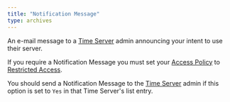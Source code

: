 ```yaml
---
title: "Notification Message"
type: archives
---
```


An e-mail message to a [Time Server](/support/servers/timeserver) admin announcing your intent to use their server.

If you require a Notification Message you must set your [Access Policy](/support/servers/accesspolicy) to [Restricted Access](/support/servers/restrictedaccess).

You should send a Notification Message to the [Time Server](/support/servers/timeserver) admin if this option is set to `Yes` in that Time Server's list entry. 

